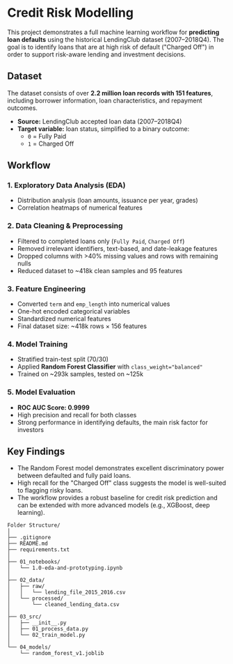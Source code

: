 # Credit Risk Modelling

This project demonstrates a full machine learning workflow for **predicting loan defaults** using the historical LendingClub dataset (2007–2018Q4). The goal is to identify loans that are at high risk of default ("Charged Off") in order to support risk-aware lending and investment decisions.

## Dataset  
The dataset consists of over **2.2 million loan records with 151 features**, including borrower information, loan characteristics, and repayment outcomes.  
- **Source:** LendingClub accepted loan data (2007–2018Q4)  
- **Target variable:** loan status, simplified to a binary outcome:  
  - `0` = Fully Paid  
  - `1` = Charged Off  

## Workflow  

### 1. Exploratory Data Analysis (EDA)  
- Distribution analysis (loan amounts, issuance per year, grades)  
- Correlation heatmaps of numerical features  

### 2. Data Cleaning & Preprocessing  
- Filtered to completed loans only (`Fully Paid`, `Charged Off`)  
- Removed irrelevant identifiers, text-based, and date-leakage features  
- Dropped columns with >40% missing values and rows with remaining nulls  
- Reduced dataset to ~418k clean samples and 95 features  

### 3. Feature Engineering  
- Converted `term` and `emp_length` into numerical values  
- One-hot encoded categorical variables  
- Standardized numerical features  
- Final dataset size: ~418k rows × 156 features  

### 4. Model Training  
- Stratified train-test split (70/30)  
- Applied **Random Forest Classifier** with `class_weight="balanced"`  
- Trained on ~293k samples, tested on ~125k  

### 5. Model Evaluation  
- **ROC AUC Score: 0.9999**  
- High precision and recall for both classes  
- Strong performance in identifying defaults, the main risk factor for investors  

## Key Findings  
- The Random Forest model demonstrates excellent discriminatory power between defaulted and fully paid loans.  
- High recall for the "Charged Off" class suggests the model is well-suited to flagging risky loans.  
- The workflow provides a robust baseline for credit risk prediction and can be extended with more advanced models (e.g., XGBoost, deep learning).  


```
Folder Structure/
│
├── .gitignore
├── README.md
├── requirements.txt
│
├── 01_notebooks/
│   └── 1.0-eda-and-prototyping.ipynb
│
├── 02_data/
│   ├── raw/
│   │   └── lending_file_2015_2016.csv
│   └── processed/
│       └── cleaned_lending_data.csv
│
├── 03_src/
│   ├── __init__.py
│   ├── 01_process_data.py
│   └── 02_train_model.py
│
└── 04_models/
    └── random_forest_v1.joblib
```
